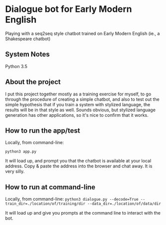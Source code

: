 # Dialogue bot for Early Modern English

Playing with a seq2seq style chatbot trained on Early Modern English (ie., a Shakespeare chatbot)

## System Notes

Python 3.5

## About the project

I put this project together mostly as a training exercise for myself, to go through the procedure of creating a simple chatbot, and also to test out the simple hypothesis that if you train a system with stylized language, the results will be in that style as well. Sounds obvious, but stylized language generation has other applications, so it's nice to confirm that it works.

## How to run the app/test

Locally, from command-line:

`python3 app.py`

It will load up, and prompt you that the chatbot is available at your local address. Copy & paste the address into the browser and chat away.
It is very silly.

## How to run at command-line

Locally, from command-line:
`python3 dialogue.py --decode=True --train_dir=./location/of/training/dir --data_dir=./location/of/data/dir`

It will load up and give you prompts at the command line to interact with the bot.